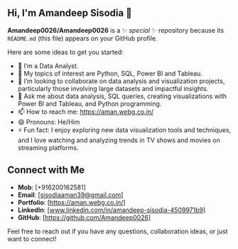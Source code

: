 ## Hi, I'm Amandeep Sisodia 👋

**Amandeep0026/Amandeep0026** is a ✨ _special_ ✨ repository because its `README.md` (this file) appears on your GitHub profile.

Here are some ideas to get you started:

- 👀 I’m a Data Analyst.
- 🌱 My topics of interest are Python, SQL, Power BI and Tableau.
- 👯 I’m looking to collaborate on data analysis and visualization projects, particularly those involving large datasets and impactful insights.
- 💬 Ask me about data analysis, SQL queries, creating visualizations with Power BI and Tableau, and Python programming.
- 📫 How to reach me: https://aman.webg.co.in/
- 😄 Pronouns: He/Him
- ⚡ Fun fact: I enjoy exploring new data visualization tools and techniques, and I love watching and analyzing trends in TV shows and movies on streaming platforms.

## Connect with Me
- **Mob**: [+916200162581]
- **Email**: [sisodiaaman39@gmail.com]
- **Portfolio**: [https://aman.webg.co.in/]
- **LinkedIn**: [www.linkedin.com/in/amandeep-sisodia-4509971b9]
- **GitHub**: [https://github.com/Amandeep0026]

Feel free to reach out if you have any questions, collaboration ideas, or just want to connect!

